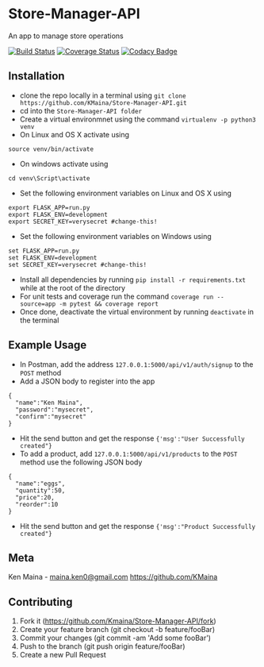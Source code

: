 # Store-Manager-API

An app to manage store operations

[![Build Status](https://travis-ci.org/KMaina/Store-Manager-API.svg?branch=develop)](https://travis-ci.org/KMaina/Store-Manager-API)
[![Coverage Status](https://coveralls.io/repos/github/KMaina/Store-Manager-API/badge.svg)](https://coveralls.io/github/KMaina/Store-Manager-API)
[![Codacy Badge](https://api.codacy.com/project/badge/Grade/c279fc6f6b9340248a8cba7bb8096841)](https://www.codacy.com/app/KMaina/Store-Manager-API?utm_source=github.com&amp;utm_medium=referral&amp;utm_content=KMaina/Store-Manager-API&amp;utm_campaign=Badge_Grade)

## Installation

- clone the repo locally in a terminal using `git clone https://github.com/KMaina/Store-Manager-API.git`
- cd into the `Store-Manager-API folder`
- Create a virtual environmnet using the command `virtualenv -p python3 venv`
- On Linux and OS X activate using
```
source venv/bin/activate
```
- On windows activate using 
```
cd venv\Script\activate
```
- Set the following environment variables on Linux and OS X using
```
export FLASK_APP=run.py
export FLASK_ENV=development
export SECRET_KEY=verysecret #change-this!
```
- Set the following environment variables on Windows using
```
set FLASK_APP=run.py
set FLASK_ENV=development
set SECRET_KEY=verysecret #change-this!
```
- Install all dependencies by running `pip install -r requirements.txt` while at the root of the directory
- For unit tests and coverage run the command `coverage run --source=app -m pytest && coverage report`
- Once done, deactivate the virtual environment by running `deactivate` in the terminal


## Example Usage
- In Postman, add the address `127.0.0.1:5000/api/v1/auth/signup` to the `POST` method
- Add a JSON body to register into the app
```
{
  "name":"Ken Maina",
  "password":"mysecret",
  "confirm":"mysecret"
}
```
- Hit the send button and get the response `{'msg':"User Successfully created"}`
- To add a product, add `127.0.0.1:5000/api/v1/products` to the `POST` method
use the following JSON body
```
{
  "name":"eggs",
  "quantity":50,
  "price":20,
  "reorder":10
}
```
- Hit the send button and get the response `{'msg':"Product Successfully created"}`
## Meta
Ken Maina - maina.ken0@gmail.com
https://github.com/KMaina

## Contributing

1. Fork it (https://github.com/Kmaina/Store-Manager-API/fork)
2. Create your feature branch (git checkout -b feature/fooBar)
3. Commit your changes (git commit -am 'Add some fooBar')
4. Push to the branch (git push origin feature/fooBar)
5. Create a new Pull Request
